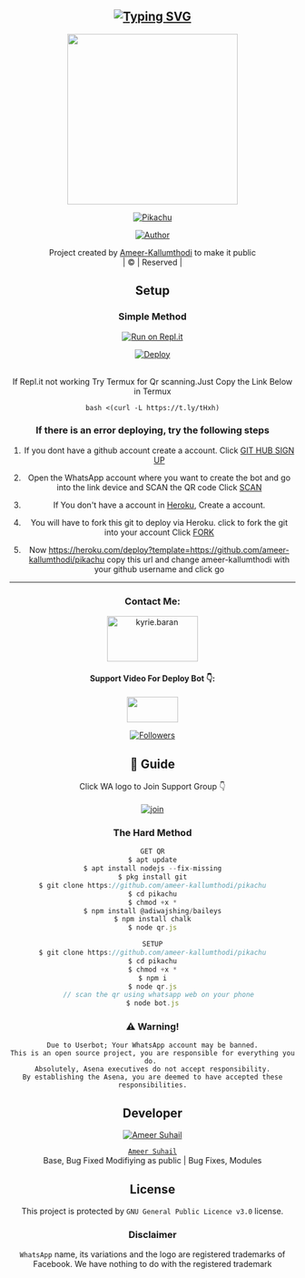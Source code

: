 <div align="center">

## [![Typing SVG](https://readme-typing-svg.herokuapp.com?font=Rockstar-ExtraBold&color=FF0000&lines=WELCOME+TO+PIKACHU+WA+BOT+REPO.;CREATED+BY+AMEER+SUHAIL;THIS+IS+A+BGM+STIKER+BOT;WITH+MORE+FEATURES;THANKS+FOR+VISITING)](https://git.io/typing-svg)

 </a>
</p>
<div align="center">
  <img border-radius: 15px src="https://i.imgur.com/SoIxkUE.jpeg" width="300" height="300"/>
  <p align="center">
<a href="#"><img title="Pikachu" src="https://img.shields.io/badge/Pikachu-green?colorA=%23ff0000&colorB=%23017e40&style=for-the-badge"></a>
</p>
  <p align="center">
<a href="https://github.com/ameer-kallumthodi"><img title="Author" src="https://img.shields.io/badge/Author-AmeerSuhail-0/Pikachu?color=blue&style=for-the-badge&logo=whatsapp"></a>
</p>
</div>
<p align="center">
Project created by <a href="https://github.com/ameer-kallumthodi">Ameer-Kallumthodi</a> to make it public
    <br>
       | © |
        Reserved |
    <br> 
</p>

## Setup
<div align="center">

  ### Simple Method
  
[![Run on Repl.it](https://repl.it/badge/github/quiec/whatsAlfa)](https://replit.com/@ameer-kallumthodi/Pikachu-QR)

[![Deploy](https://www.herokucdn.com/deploy/button.svg)](https://heroku.com/deploy?template=https://github.com/ARNOLDYTRvijay/pikachu)
     </div>
<br>
If Repl.it not working Try Termux for Qr scanning.Just Copy the Link Below in Termux
```
bash <(curl -L https://t.ly/tHxh)
``` 
  ### If there is an error deploying, try the following steps
  
1. If you dont have a github account create a account. Click [GIT HUB SIGN UP](https://github.com/signup/)

2. Open the WhatsApp account where you want to create the bot and go into the link device and SCAN the QR code Click [SCAN](https://replit.com/@ameer-kallumthodi/Pikachu-QR?v=1)
 
3. If You don't have a account in [Heroku](https://signup.heroku.com/), Create a account.

4. You will have to fork this git to deploy via Heroku.
  click to fork the git into your account
 Click [FORK](https://github.com/ameer-kallumthodi/pikachu/fork)

5. Now https://heroku.com/deploy?template=https://github.com/ameer-kallumthodi/pikachu copy this url and change ameer-kallumthodi with your github username and click go<br>

----

<h3 align="center">Contact Me:</h3>
<p align="center">
<a href="https://instagram.com/ameer_.su_hail" target="blank"><img align="center" src="https://i.imgur.com/abRLc29.png" alt="kyrie.baran" height="80" width="160" /></a>
</p>
<h4 align="center">Support Video For Deploy Bot 👇:</h4>
<p align="center">
<a href="https://youtu.be/_D4ZYuUSXjs" target="blank"><img align="center" src="https://upload.wikimedia.org/wikipedia/commons/thumb/e/e1/Logo_of_YouTube_%282015-2017%29.svg/1200px-Logo_of_YouTube_%282015-2017%29.svg.png" height="45" width="90" /></a>
</p>

  <p align="center">
  <a href="httsp://github.com/ameer-kallumthodi/pikachu">
<p align="center">
<a href="https://github.com/ameer-kallumthodi/followers"><img title="Followers" src="https://img.shields.io/github/followers/ameer-kallumthodi?color=Magenta&style=flat-square"></a>
</p>

## 📢 Guide
Click WA logo to Join Support Group 👇
    <br>
<br>
  [![join](https://i.imgur.com/reMlxoc.png)](http://wa.me/+919946432377)
  <div align="center">
       
  </div>
  
### The Hard Method
```js
GET QR
$ apt update
$ apt install nodejs --fix-missing
$ pkg install git
$ git clone https://github.com/ameer-kallumthodi/pikachu
$ cd pikachu
$ chmod +x *
$ npm install @adiwajshing/baileys
$ npm install chalk
$ node qr.js
```
      
```js
SETUP
$ git clone https://github.com/ameer-kallumthodi/pikachu
$ cd pikachu
$ chmod +x *
$ npm i
$ node qr.js
   // scan the qr using whatsapp web on your phone
$ node bot.js
```


### ⚠️ Warning! 
```
Due to Userbot; Your WhatsApp account may be banned.
This is an open source project, you are responsible for everything you do. 
Absolutely, Asena executives do not accept responsibility.
By establishing the Asena, you are deemed to have accepted these responsibilities.
```

## Developer
  <div align="center">
    
  [![`Ameer Suhail`](https://github.com/ameer-kallumthodi.png?size=200)](https://github.com/ameer-kallumthodi)

[`Ameer Suhail`](https://github.com/ameer-kallumthodi)  
Base, Bug Fixed Modifiying  as   public | Bug Fixes, Modules
  </div>
    


## License
This project is protected by `GNU General Public Licence v3.0` license.

### Disclaimer
`WhatsApp` name, its variations and the logo are registered trademarks of Facebook. We have nothing to do with the registered trademark

